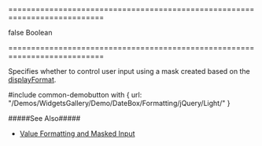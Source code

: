 ===========================================================================
<!--default-->false<!--/default-->
<!--type-->Boolean<!--/type-->
===========================================================================

<!--shortDescription-->
Specifies whether to control user input using a mask created based on the [displayFormat](/Documentation/ApiReference/UI_Widgets/dxDateBox/Configuration/#displayFormat).
<!--/shortDescription-->

<!--fullDescription-->
#include common-demobutton with {
    url: "/Demos/WidgetsGallery/Demo/DateBox/Formatting/jQuery/Light/"
}

#####See Also#####
- [Value Formatting and Masked Input](/Documentation/Guide/Widgets/DateBox/Value_Formatting_and_Masked_Input/)
<!--/fullDescription-->
